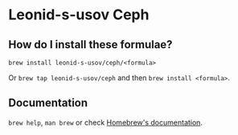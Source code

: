 # Leonid-s-usov Ceph

## How do I install these formulae?

`brew install leonid-s-usov/ceph/<formula>`

Or `brew tap leonid-s-usov/ceph` and then `brew install <formula>`.

## Documentation

`brew help`, `man brew` or check [Homebrew's documentation](https://docs.brew.sh).
